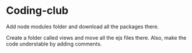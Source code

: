 # Coding-club

Add node modules folder and download all the packages there.

Create a folder called views and move all the ejs files there. Also, make the code understable by adding comments.
